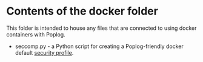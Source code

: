 # Contents of the docker folder

This folder is intended to house any files that are connected to using
docker containers with Poplog.

 * seccomp.py - a Python script for creating a Poplog-friendly docker default [security profile](https://docs.docker.com/engine/security/seccomp/).
